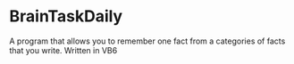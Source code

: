 # BrainTaskDaily
A program that allows you to remember one fact from a categories of facts that you write.  Written in VB6
